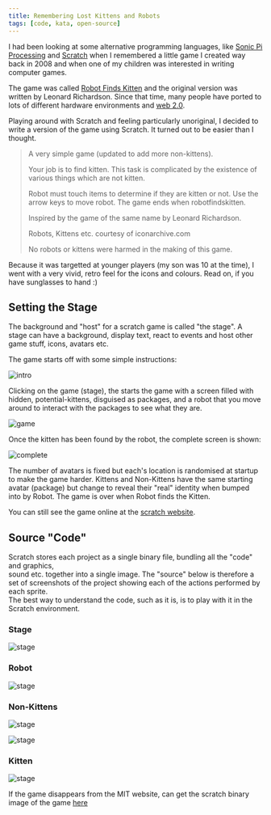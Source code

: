 ```yaml
---
title: Remembering Lost Kittens and Robots
tags: [code, kata, open-source]
---
```


I had been looking at some alternative programming languages, like [Sonic Pi](http://sonic-pi.net)
[Processing](http://processing.org) and [Scratch](http://scratch.mit.edu/) when I remembered
a little game I created way back in 2008 and when one of my children was interested in writing
computer games.

The game was called [Robot Finds Kitten](http://robotfindskitten.org/) and the original version was
written by Leonard Richardson. Since that time, many people have ported to lots of different hardware
environments and [web 2.0](http://robotfindskitten.org/play/robotfindskitten/).

Playing around with Scratch and feeling particularly unoriginal, I decided to write a version of
the game using Scratch. It turned out to be easier than I thought.

<blockquote> 
A very simple game (updated to add more non-kittens).
 
Your job is to find kitten. This task is complicated by the existence of various 
things which are not kitten.

Robot must touch items to determine if they are kitten or not. Use the arrow keys to
move robot. The game ends when robotfindskitten.

Inspired by the game of the same name by Leonard Richardson.

Robots, Kittens etc. courtesy of iconarchive.com

No robots or kittens were harmed in the making of this game.

</blockquote>

Because it was targetted at younger players (my son was 10 at the time), I went with a very
vivid, retro feel for the icons and colours. Read on, if you have sunglasses to hand :)

## Setting the Stage

The background and "host" for a scratch game is called "the stage". A stage can have a background,
display text, react to events and host other game stuff, icons, avatars etc.

The game starts off with some simple instructions:

![intro](/assets/img/posts/remembering-lost-kittens-and-robots/rfk-intro.png)

Clicking on the game (stage), the starts the game with a screen filled with hidden, potential-kittens,
disguised as packages, and a robot that you move around to interact with the packages to see what they
are.

![game](/assets/img/posts/remembering-lost-kittens-and-robots/rfk-game.png)

Once the kitten has been found by the robot, the complete screen is shown:

![complete](/assets/img/posts/remembering-lost-kittens-and-robots/rfk-complete.png)

The number of avatars is fixed but each's location is randomised at startup to make the
game harder. Kittens and Non-Kittens have the same starting avatar (package) but change to
reveal their "real" identity when bumped into by Robot. The game is over when Robot finds
the Kitten.

You can still see the game online at the [scratch website](https://scratch.mit.edu/projects/118819/).

## Source "Code"

Scratch stores each project as a single binary file, bundling all the "code" and graphics,  
sound etc. together into a single image. The "source" below is therefore a set of
screenshots of the project showing each of the actions performed by each sprite.  
The best way to understand the code, such as it is, is to play with it in the Scratch
environment.

### Stage

![stage](/assets/img/posts/remembering-lost-kittens-and-robots/rfk-stage-code.png)

### Robot

![stage](/assets/img/posts/remembering-lost-kittens-and-robots/rfk-robot-code.png)

### Non-Kittens

![stage](/assets/img/posts/remembering-lost-kittens-and-robots/rfk-non-kitten-code-1.png)

![stage](/assets/img/posts/remembering-lost-kittens-and-robots/rfk-non-kitten-code-2.png)

### Kitten

![stage](/assets/img/posts/remembering-lost-kittens-and-robots/rfk-kitten-code.png)

If the game disappears from the MIT website, can get the scratch binary image of the game
[here](/downloads/rfk_scratch_binary.zip)
